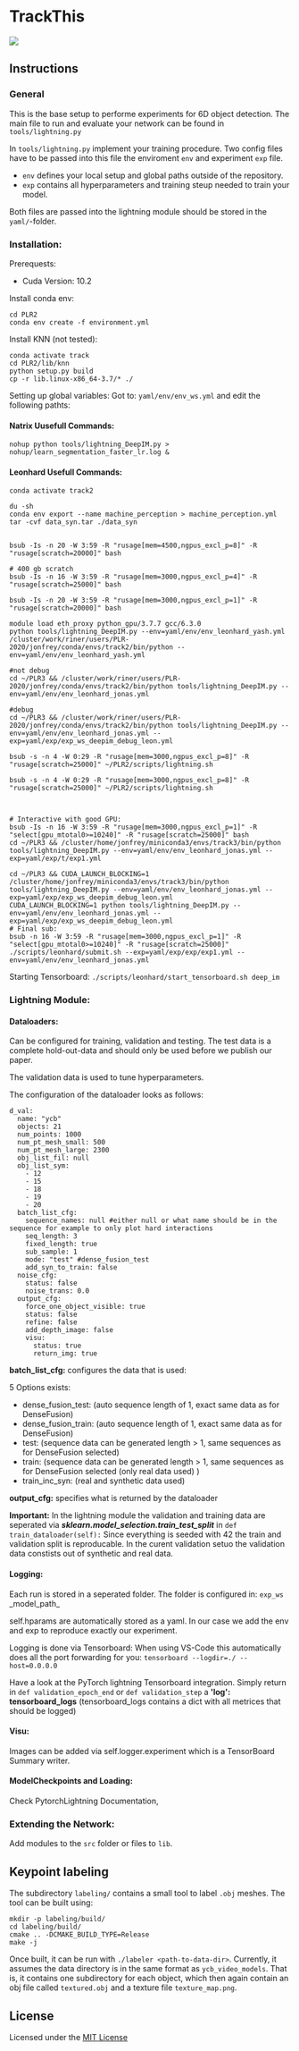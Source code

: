 # TrackThis

![](doc/TrackThis%20Kalman%20Filter.png)

## Instructions

### General

This is the base setup to performe experiments for 6D object detection.
The main file to run and evaluate your network can be found in `tools/lightning.py`

In `tools/lightning.py` implement your training procedure.
Two config files have to be passed into this file the enviroment `env` and experiment `exp` file.

- `env` defines your local setup and global paths outside of the repository.
- `exp` contains all hyperparameters and training steup needed to train your model.

Both files are passed into the lightning module should be stored in the `yaml/`-folder.

### Installation:

Prerequests:

- Cuda Version: 10.2

Install conda env:

```
cd PLR2
conda env create -f environment.yml
```

Install KNN (not tested):

```
conda activate track
cd PLR2/lib/knn
python setup.py build
cp -r lib.linux-x86_64-3.7/* ./
```

Setting up global variables:
Got to:
`yaml/env/env_ws.yml`
and edit the following pathts:

#### Natrix Uusefull Commands:

```
nohup python tools/lightning_DeepIM.py > nohup/learn_segmentation_faster_lr.log &
```

#### Leonhard Usefull Commands:

```
conda activate track2

du -sh
conda env export --name machine_perception > machine_perception.yml
tar -cvf data_syn.tar ./data_syn


bsub -Is -n 20 -W 3:59 -R "rusage[mem=4500,ngpus_excl_p=8]" -R "rusage[scratch=20000]" bash

# 400 gb scratch
bsub -Is -n 16 -W 3:59 -R "rusage[mem=3000,ngpus_excl_p=4]" -R "rusage[scratch=25000]" bash

bsub -Is -n 20 -W 3:59 -R "rusage[mem=3000,ngpus_excl_p=1]" -R "rusage[scratch=20000]" bash

module load eth_proxy python_gpu/3.7.7 gcc/6.3.0
python tools/lightning_DeepIM.py --env=yaml/env/env_leonhard_yash.yml
/cluster/work/riner/users/PLR-2020/jonfrey/conda/envs/track2/bin/python --env=yaml/env/env_leonhard_yash.yml

#not debug
cd ~/PLR3 && /cluster/work/riner/users/PLR-2020/jonfrey/conda/envs/track2/bin/python tools/lightning_DeepIM.py --env=yaml/env/env_leonhard_jonas.yml

#debug
cd ~/PLR3 && /cluster/work/riner/users/PLR-2020/jonfrey/conda/envs/track2/bin/python tools/lightning_DeepIM.py --env=yaml/env/env_leonhard_jonas.yml --exp=yaml/exp/exp_ws_deepim_debug_leon.yml

bsub -s -n 4 -W 0:29 -R "rusage[mem=3000,ngpus_excl_p=8]" -R "rusage[scratch=25000]" ~/PLR2/scripts/lightning.sh

bsub -s -n 4 -W 0:29 -R "rusage[mem=3000,ngpus_excl_p=8]" -R "rusage[scratch=25000]" ~/PLR2/scripts/lightning.sh



# Interactive with good GPU:
bsub -Is -n 16 -W 3:59 -R "rusage[mem=3000,ngpus_excl_p=1]" -R "select[gpu_mtotal0>=10240]" -R "rusage[scratch=25000]" bash
cd ~/PLR3 && /cluster/home/jonfrey/miniconda3/envs/track3/bin/python tools/lightning_DeepIM.py --env=yaml/env/env_leonhard_jonas.yml --exp=yaml/exp/t/exp1.yml

cd ~/PLR3 && CUDA_LAUNCH_BLOCKING=1 /cluster/home/jonfrey/miniconda3/envs/track3/bin/python tools/lightning_DeepIM.py --env=yaml/env/env_leonhard_jonas.yml --exp=yaml/exp/exp_ws_deepim_debug_leon.yml
CUDA_LAUNCH_BLOCKING=1 python tools/lightning_DeepIM.py --env=yaml/env/env_leonhard_jonas.yml --exp=yaml/exp/exp_ws_deepim_debug_leon.yml
# Final sub:
bsub -n 16 -W 3:59 -R "rusage[mem=3000,ngpus_excl_p=1]" -R "select[gpu_mtotal0>=10240]" -R "rusage[scratch=25000]" ./scripts/leonhard/submit.sh --exp=yaml/exp/exp/exp1.yml --env=yaml/env/env_leonhard_jonas.yml 

```

Starting Tensorboard:
`./scripts/leonhard/start_tensorboard.sh deep_im`

### Lightning Module:

#### Dataloaders:

Can be configured for training, validation and testing.
The test data is a complete hold-out-data and should only be used before we publish our paper.

The validation data is used to tune hyperparameters.

The configuration of the dataloader looks as follows:

```
d_val:
  name: "ycb"
  objects: 21
  num_points: 1000
  num_pt_mesh_small: 500
  num_pt_mesh_large: 2300
  obj_list_fil: null
  obj_list_sym:
    - 12
    - 15
    - 18
    - 19
    - 20
  batch_list_cfg:
    sequence_names: null #either null or what name should be in the sequence for example to only plot hard interactions
    seq_length: 3
    fixed_length: true
    sub_sample: 1
    mode: "test" #dense_fusion_test
    add_syn_to_train: false
  noise_cfg:
    status: false
    noise_trans: 0.0
  output_cfg:
    force_one_object_visible: true
    status: false
    refine: false
    add_depth_image: false
    visu:
      status: true
      return_img: true
```

**batch_list_cfg:** configures the data that is used:

5 Options exists:

- dense_fusion_test: (auto sequence length of 1, exact same data as for DenseFusion)
- dense_fusion_train: (auto sequence length of 1, exact same data as for DenseFusion)
- test: (sequence data can be generated length > 1, same sequences as for DenseFusion selected)
- train: (sequence data can be generated length > 1, same sequences as for DenseFusion selected (only real data used) )
- train_inc_syn: (real and synthetic data used)

**output_cfg:** specifies what is returned by the dataloader

**Important:**
In the lightning module the validation and training data are seperated via **_sklearn.model_selection.train_test_split_** in `def train_dataloader(self):` Since everything is seeded with 42 the train and validation split is reproducable. In the curent validation setuo the validation data constists out of synthetic and real data.

#### Logging:

Each run is stored in a seperated folder.
The folder is configured in: `exp_ws` \_model_path\_

self.hparams are automatically stored as a yaml. In our case we add the env and exp to reproduce exactly our experiment.

Logging is done via Tensorboard:
When using VS-Code this automatically does all the port forwarding for you:
`tensorboard --logdir=./ --host=0.0.0.0`

Have a look at the PyTorch lightning Tensorboard integration.
Simply return in `def validation_epoch_end` or `def validation_step` a **'log': tensorboard_logs** (tensorboard_logs contains a dict with all metrices that should be logged)

#### Visu:

Images can be added via self.logger.experiment which is a TensorBoard Summary writer.

#### ModelCheckpoints and Loading:

Check PytorchLightning Documentation,

### Extending the Network:

Add modules to the `src` folder or files to `lib`.

## Keypoint labeling

The subdirectory `labeling/` contains a small tool to label `.obj` meshes. The tool can be built using:

```
mkdir -p labeling/build/
cd labeling/build/
cmake .. -DCMAKE_BUILD_TYPE=Release
make -j
```

Once built, it can be run with `./labeler <path-to-data-dir>`. Currently, it assumes the data directory is in the same format as `ycb_video_models`. That is, it contains one subdirectory for each object, which then again contain an obj file called `textured.obj` and a texture file `texture_map.png`.

## License

Licensed under the [MIT License](LICENSE)
